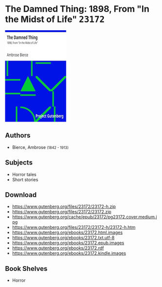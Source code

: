 # The Damned Thing: 1898, From "In the Midst of Life" <kbd>23172</kbd>

![](./cover.medium.jpg "")

## Authors


 - Bierce, Ambrose <small>(1842 - 1913)</small>

## Subjects


 - Horror tales
 - Short stories

## Download


 - https://www.gutenberg.org/files/23172/23172-h.zip
 - https://www.gutenberg.org/files/23172/23172.zip
 - https://www.gutenberg.org/cache/epub/23172/pg23172.cover.medium.jpg
 - https://www.gutenberg.org/files/23172/23172-h/23172-h.htm
 - https://www.gutenberg.org/ebooks/23172.html.images
 - https://www.gutenberg.org/ebooks/23172.txt.utf-8
 - https://www.gutenberg.org/ebooks/23172.epub.images
 - https://www.gutenberg.org/ebooks/23172.rdf
 - https://www.gutenberg.org/ebooks/23172.kindle.images

## Book Shelves


 - Horror
